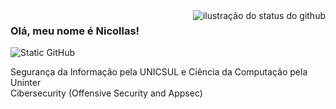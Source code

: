 <img align='right' src="https://github-readme-stats.vercel.app/api?username=niklaz4&show_icons=true&title_color=783c00&text_color=af552e&icon_color=783c00&bg_color=f8efd4&cache_seconds=2300" alt="ilustração do status do github">

### Olá, meu nome é Nicollas!

<img src="https://img.shields.io/static/v1?label=Overview&message=NICOLLAS&color=f8efd4&style=for-the-badge&logo=GitHub" alt="Static GitHub">

<p>Segurança da Informação pela UNICSUL e Ciência da Computação pela Uninter<br/> Cibersecurity (Offensive Security and Appsec)</p>

